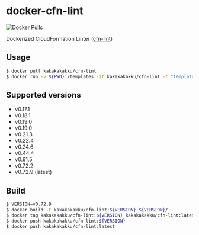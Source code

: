 # docker-cfn-lint

[![Docker Pulls](https://img.shields.io/docker/pulls/kakakakakku/cfn-lint.svg?style=for-the-badge)](https://hub.docker.com/r/kakakakakku/cfn-lint/)

Dockerized CloudFormation Linter ([cfn-lint](https://github.com/aws-cloudformation/cfn-python-lint))

## Usage

```sh
$ docker pull kakakakakku/cfn-lint
$ docker run -v ${PWD}:/templates -it kakakakakku/cfn-lint -t "templates/*.yaml"
```

## Supported versions

- v0.17.1
- v0.18.1
- v0.19.0
- v0.19.0
- v0.21.3
- v0.22.4
- v0.24.6
- v0.44.4
- v0.61.5
- v0.72.2
- v0.72.9 (latest)

## Build

```sh
$ VERSION=v0.72.9
$ docker build -t kakakakakku/cfn-lint:${VERSION} ${VERSION}/
$ docker tag kakakakakku/cfn-lint:${VERSION} kakakakakku/cfn-lint:latest
$ docker push kakakakakku/cfn-lint:${VERSION}
$ docker push kakakakakku/cfn-lint:latest
```
